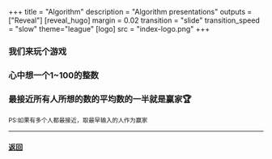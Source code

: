 +++
title = "Algorithm"
description = "Algorithm presentations"
outputs = ["Reveal"]
[reveal_hugo]
margin = 0.02
transition = "slide"
transition_speed = "slow"
theme="league"
[logo]
src = "index-logo.png"
+++

<h3 class="fragment fade-up">我们来玩个游戏</h3>
<h3 class="fragment fade-up" >心中想一个1~100的整数</h3>
<h3 class="fragment fade-up" >最接近所有人所想的数的平均数的一半就是赢家🏆</h3>
<small class="fragment fade-up" >PS:如果有多个人都最接近，取最早输入的人作为赢家</small>

---

#### [返回](/#/7)


